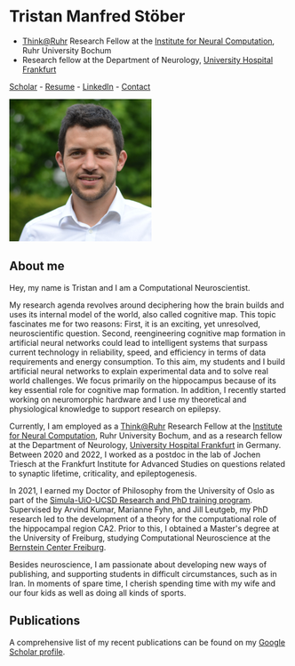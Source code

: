 # Tristan Manfred Stöber

- [Think@Ruhr](https://thinkatruhr.de/) Research Fellow at the [Institute for Neural Computation](https://www.ini.rub.de/), Ruhr University Bochum
- Research fellow at the Department of Neurology, [University Hospital Frankfurt](https://www.kgu.de/)

[Scholar](https://scholar.google.com/citations?user=JghW0NoAAAAJ) - [Resume](cv.pdf) - [LinkedIn](https://www.linkedin.com/in/tristan-manfred-st%C3%B6ber-ph-d-941b34160/) - [Contact](mailto:tristan.stoeber@posteo.net)

![headshot](Tristan_2021_Square.JPG.png)

## About me

Hey, my name is Tristan and I am a Computational Neuroscientist. 

My research agenda revolves around deciphering how the brain builds and uses its internal model of the world, also called cognitive map.
This topic fascinates me for two reasons: First, it is an exciting, yet unresolved, neuroscientific question.
Second, reengineering cognitive map formation in artificial neural networks could lead to intelligent systems that surpass current technology in reliability, speed, and efficiency in terms of data requirements and energy consumption.
To this aim, my students and I build artificial neural networks to explain experimental data and to solve real world challenges.
We focus primarily on the hippocampus because of its key essential role for cognitive map formation.
In addition, I recently started working on neuromorphic hardware and I use my theoretical and physiological knowledge to support research on epilepsy.

Currently, I am employed as a [Think@Ruhr](https://thinkatruhr.de/) Research Fellow at the [Institute for Neural Computation](https://www.ini.rub.de/), Ruhr University Bochum, and as a research fellow at the Department of Neurology, [University Hospital Frankfurt](https://www.kgu.de/) in Germany. Between 2020 and 2022, I worked as a postdoc in the lab of Jochen Triesch at the Frankfurt Institute for Advanced Studies on questions related to synaptic lifetime, criticality, and epileptogenesis.

In 2021, I earned my Doctor of Philosophy from the University of Oslo as part of the [Simula-UiO-UCSD Research and PhD training program](https://www.simula.no/education/research-exchanges/suurph/). Supervised by Arvind Kumar, Marianne Fyhn, and Jill Leutgeb, my PhD research led to the development of a theory for the computational role of the hippocampal region CA2. Prior to this, I obtained a Master's degree at the University of Freiburg, studying Computational Neuroscience at the [Bernstein Center Freiburg](https://www.bcf.uni-freiburg.de/).

Besides neuroscience, I am passionate about developing new ways of publishing, and supporting students in difficult circumstances, such as in Iran. In moments of spare time, I cherish spending time with my wife and our four kids as well as doing all kinds of sports.

## Publications
A comprehensive list of my recent publications can be found on my [Google Scholar profile](https://scholar.google.com/citations?user=JghW0NoAAAAJ).
